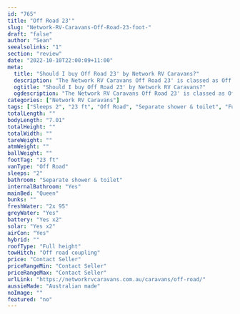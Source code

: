 ```yaml
---
id: "765"
title: "Off Road 23'"
slug: "Network-RV-Caravans-Off-Road-23-foot-"
draft: "false"
author: "Sean"
seealsolinks: "1"
section: "review"
date: "2022-10-10T22:00:09+11:00"
meta:
  title: "Should I buy Off Road 23' by Network RV Caravans?"
  description: "The Network RV Caravans Off Road 23' is classed as Off Road, and sleeps 2 people. It is Australian made and comes in at 23 ft. It generally has Separate shower & toilet."
  ogtitle: "Should I buy Off Road 23' by Network RV Caravans?"
  ogdescription: "The Network RV Caravans Off Road 23' is classed as Off Road, and sleeps 2 people. It is Australian made and comes in at 23 ft. It generally has Separate shower & toilet."
categories: ["Network RV Caravans"]
tags: ["Sleeps 2", "23 ft", "Off Road", "Separate shower & toilet", "Full height", "Price Unknown"]
totalLength: ""
bodyLength: "7.01"
totalHeight: ""
totalWidth: ""
tareWeight: ""
atmWeight: ""
ballWeight: ""
footTag: "23 ft"
vanType: "Off Road"
sleeps: "2"
bathroom: "Separate shower & toilet"
internalBathroom: "Yes"
mainBed: "Queen"
bunks: ""
freshWater: "2x 95"
greyWater: "Yes"
battery: "Yes x2"
solar: "Yes x2"
airCon: "Yes"
hybrid: ""
roofType: "Full height"
towHitch: "Off road coupling"
price: "Contact Seller"
priceRangeMin: "Contact Seller"
priceRangeMax: "Contact Seller"
urlLink: "https://networkrvcaravans.com.au/caravans/off-road/"
aussieMade: "Australian made"
noImage: ""
featured: "no"
---
```

